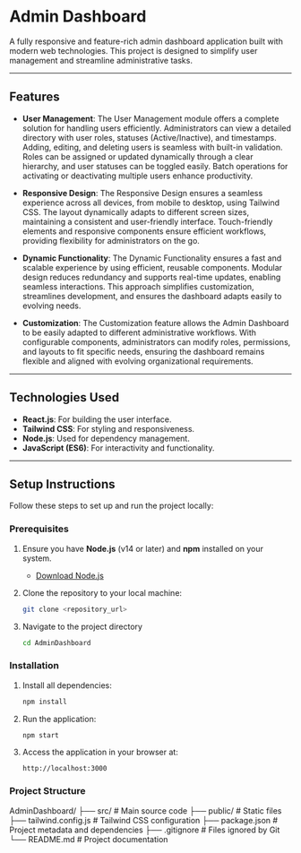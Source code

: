 # Admin Dashboard

A fully responsive and feature-rich admin dashboard application built with modern web technologies. This project is designed to simplify user management and streamline administrative tasks.

---

## Features

- **User Management**: The User Management module offers a complete solution for handling users efficiently. Administrators can view a detailed directory with user roles, statuses (Active/Inactive), and timestamps. Adding, editing, and deleting users is seamless with built-in validation. Roles can be assigned or updated dynamically through a clear hierarchy, and user statuses can be toggled easily. Batch operations for activating or deactivating multiple users enhance productivity.

- **Responsive Design**: The Responsive Design ensures a seamless experience across all devices, from mobile to desktop, using Tailwind CSS. The layout dynamically adapts to different screen sizes, maintaining a consistent and user-friendly interface. Touch-friendly elements and responsive components ensure efficient workflows, providing flexibility for administrators on the go.

- **Dynamic Functionality**: The Dynamic Functionality ensures a fast and scalable experience by using efficient, reusable components. Modular design reduces redundancy and supports real-time updates, enabling seamless interactions. This approach simplifies customization, streamlines development, and ensures the dashboard adapts easily to evolving needs.
  
- **Customization**: The Customization feature allows the Admin Dashboard to be easily adapted to different administrative workflows. With configurable components, administrators can modify roles, permissions, and layouts to fit specific needs, ensuring the dashboard remains flexible and aligned with evolving organizational requirements.

---

## Technologies Used

- **React.js**: For building the user interface.
- **Tailwind CSS**: For styling and responsiveness.
- **Node.js**: Used for dependency management.
- **JavaScript (ES6)**: For interactivity and functionality.

---

## Setup Instructions

Follow these steps to set up and run the project locally:

### Prerequisites

1. Ensure you have **Node.js** (v14 or later) and **npm** installed on your system.  
   - [Download Node.js](https://nodejs.org)

2. Clone the repository to your local machine:
   ```bash
   git clone <repository_url>

3. Navigate to the project directory
   ```bash
   cd AdminDashboard

### Installation

1. Install all dependencies:  
    ```bash
    npm install

2. Run the application:
   ```bash
   npm start

3. Access the application in your browser at:
   ```arduino
   http://localhost:3000

### Project Structure

AdminDashboard/
├── src/                  # Main source code
├── public/               # Static files
├── tailwind.config.js    # Tailwind CSS configuration
├── package.json          # Project metadata and dependencies
├── .gitignore            # Files ignored by Git
└── README.md             # Project documentation
